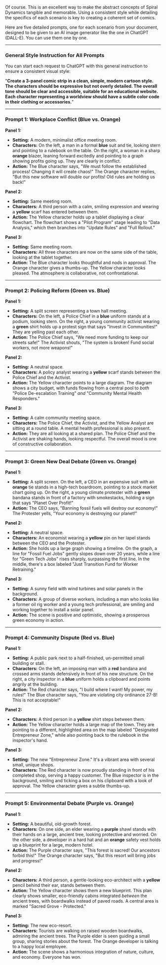 Of course. This is an excellent way to make the abstract concepts of Spiral Dynamics tangible and memorable. Using a consistent style while detailing the specifics of each scenario is key to creating a coherent set of comics.

Here are five detailed prompts, one for each scenario from your document, designed to be given to an AI image generator like the one in ChatGPT (DALL-E). You can use them one by one.

---

### General Style Instruction for All Prompts

You can start each request to ChatGPT with this general instruction to ensure a consistent visual style:

"**Create a 3-panel comic strip in a clean, simple, modern cartoon style. The characters should be expressive but not overly detailed. The overall tone should be clear and accessible, suitable for an educational website. Each character representing a worldview should have a subtle color code in their clothing or accessories.**"

---

### **Prompt 1: Workplace Conflict (Blue vs. Orange)**

**Panel 1:**
* **Setting:** A modern, minimalist office meeting room.
* **Characters:** On the left, a man in a formal **blue** suit and tie, looking stern and pointing to a rulebook on the table. On the right, a woman in a sharp **orange** blazer, leaning forward excitedly and pointing to a graph showing profits going up. They are clearly in conflict.
* **Action:** The Blue character says, "We must follow the established process! Changing it will create chaos!" The Orange character replies, "But this new software will double our profits! Old rules are holding us back!"

**Panel 2:**
* **Setting:** Same meeting room.
* **Characters:** A third person with a calm, smiling expression and wearing a **yellow** scarf has entered between them.
* **Action:** The Yellow character holds up a tablet displaying a clear flowchart. The flowchart shows a "Pilot Program" stage leading to "Data Analysis," which then branches into "Update Rules" and "Full Rollout."

**Panel 3:**
* **Setting:** Same meeting room.
* **Characters:** All three characters are now on the same side of the table, looking at the tablet together.
* **Action:** The Blue character looks thoughtful and nods in approval. The Orange character gives a thumbs-up. The Yellow character looks pleased. The atmosphere is collaborative, not confrontational.

---

### **Prompt 2: Policing Reform (Green vs. Blue)**

**Panel 1:**
* **Setting:** A split screen representing a town hall meeting.
* **Characters:** On the left, a Police Chief in a **blue** uniform stands at a podium, looking stern. On the right, a young community activist wearing a **green** shirt holds up a protest sign that says "Invest in Communities!" They are yelling past each other.
* **Action:** The Police Chief says, "We need more funding to keep our streets safe!" The Activist shouts, "The system is broken! Fund social workers, not more weapons!"

**Panel 2:**
* **Setting:** A neutral space.
* **Characters:** A policy analyst wearing a **yellow** scarf stands between the Police Chief and the Activist.
* **Action:** The Yellow character points to a large diagram. The diagram shows a city budget, with funds flowing from a central pool to *both* "Police De-escalation Training" *and* "Community Mental Health Responders."

**Panel 3:**
* **Setting:** A calm community meeting space.
* **Characters:** The Police Chief, the Activist, and the Yellow Analyst are sitting at a round table. A mental health professional is also present.
* **Action:** They are all looking at a shared plan. The Police Chief and the Activist are shaking hands, looking respectful. The overall mood is one of constructive collaboration.

---

### **Prompt 3: Green New Deal Debate (Green vs. Orange)**

**Panel 1:**
* **Setting:** A split screen. On the left, a CEO in an expensive suit with an **orange** tie stands in a high-tech boardroom, pointing to a stock market chart going up. On the right, a young climate protester with a **green** bandana stands in front of a factory with smokestacks, holding a sign that says "Planet Over Profit!"
* **Action:** The CEO says, "Banning fossil fuels will destroy our economy!" The Protester yells, "Your economy is destroying our planet!"

**Panel 2:**
* **Setting:** A neutral space.
* **Characters:** An economist wearing a **yellow** pin on her lapel stands between the CEO and the Protester.
* **Action:** She holds up a large graph showing a timeline. On the graph, a line for "Fossil Fuel Jobs" gently slopes down over 20 years, while a line for "Green Tech Jobs" rises sharply, surpassing the first line. In the middle, there's a box labeled "Just Transition Fund for Worker Retraining."

**Panel 3:**
* **Setting:** A sunny field with wind turbines and solar panels in the background.
* **Characters:** A group of diverse workers, including a man who looks like a former oil rig worker and a young tech professional, are smiling and working together to install a solar panel.
* **Action:** The scene is positive and optimistic, showing a prosperous green economy in action.

---

### **Prompt 4: Community Dispute (Red vs. Blue)**

**Panel 1:**
* **Setting:** A public park next to a half-finished, un-permitted small building or stall.
* **Characters:** On the left, an imposing man with a **red** bandana and crossed arms stands defensively in front of his new structure. On the right, a city inspector in a **blue** uniform holds a clipboard and points angrily at the building.
* **Action:** The Red character says, "I build where I want! My power, my rules!" The Blue character says, "You are violating city ordinance 27-B! This is not acceptable!"

**Panel 2:**
* **Characters:** A third person in a **yellow** shirt steps between them.
* **Action:** The Yellow character holds a large map of the town. They are pointing to a different, highlighted area on the map labeled "Designated Entrepreneur Zone," while also pointing back to the rulebook in the inspector's hand.

**Panel 3:**
* **Setting:** The new "Entrepreneur Zone." It's a vibrant area with several small, unique shops.
* **Characters:** The Red character is now proudly standing in front of his completed shop, serving a happy customer. The Blue inspector is in the background, smiling and ticking a box on his clipboard with a look of approval. The Yellow character gives a subtle thumbs-up.

---

### **Prompt 5: Environmental Debate (Purple vs. Orange)**

**Panel 1:**
* **Setting:** A beautiful, old-growth forest.
* **Characters:** On one side, an elder wearing a **purple** shawl stands with their hands on a large, ancient tree, looking protective and worried. On the other side, a developer in a hard hat and an **orange** safety vest holds up a blueprint for a large, modern hotel.
* **Action:** The Purple character says, "This forest is sacred! Our ancestors forbid this!" The Orange character says, "But this resort will bring jobs and progress!"

**Panel 2:**
* **Characters:** A third person, a gentle-looking eco-architect with a **yellow** pencil behind their ear, stands between them.
* **Action:** The Yellow character shows them a new blueprint. This plan clearly shows smaller, eco-friendly cabins integrated *between* the ancient trees, with boardwalks instead of paved roads. A central area is marked "Sacred Grove - Protected."

**Panel 3:**
* **Setting:** The new eco-resort.
* **Characters:** Tourists are walking on raised wooden boardwalks, admiring the ancient trees. The Purple elder is seen guiding a small group, sharing stories about the forest. The Orange developer is talking to a happy local employee.
* **Action:** The scene shows a harmonious integration of nature, culture, and economy. Everyone has won.
